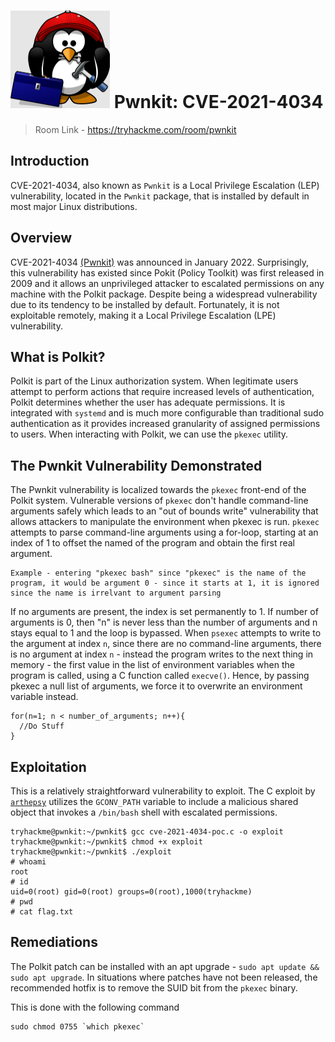 # ![Pwnkit Logo](Images/logo.png)  Pwnkit: CVE-2021-4034

> Room Link - https://tryhackme.com/room/pwnkit

## Introduction 

CVE-2021-4034, also known as `Pwnkit` is a Local Privilege Escalation (LEP) vulnerability, located in the `Pwnkit` package, that is installed by default in most major Linux distributions. 

## Overview
CVE-2021-4034 [(Pwnkit)](https://www.qualys.com/2022/01/25/cve-2021-4034/pwnkit.txt) was announced in January 2022. Surprisingly, this vulnerability has existed since Pokit (Policy Toolkit) was first released in 2009 and it allows an unprivileged attacker to escalated permissions on any machine with the Polkit package. Despite being a widespread vulnerability due to its tendency to be installed by default. Fortunately, it is not exploitable remotely, making it a Local Privilege Escalation (LPE) vulnerability. 

## What is Polkit?
Polkit is part of the Linux authorization system. When legitimate users attempt to perform actions that require increased levels of authentication, Polkit determines whether the user has adequate permissions. It is integrated with `systemd` and is much more configurable than traditional sudo authentication as it provides increased granularity of assigned permissions to users.
When interacting with Polkit, we can use the `pkexec` utility.

## The Pwnkit Vulnerability Demonstrated
The Pwnkit vulnerability is localized towards the `pkexec` front-end of the Polkit system. Vulnerable versions of `pkexec` don't handle command-line arguments safely which leads to an "out of bounds write" vulnerability that allows attackers to manipulate the environment when pkexec is run. `pkexec` attempts to parse command-line arguments using a for-loop, starting at an index of 1 to offset the named of the program and obtain the first real argument.

```
Example - entering "pkexec bash" since "pkexec" is the name of the program, it would be argument 0 - since it starts at 1, it is ignored since the name is irrelvant to argument parsing
```

If no arguments are present, the index is set permanently to 1. If number of arguments is 0, then "n" is never less than the number of arguments and n stays equal to 1 and the loop is bypassed. 
When `psexec` attempts to write to the argument at index `n`, since there are no command-line arguments, there is no argument at index `n` - instead the program writes to the next thing in memory - the first value in the list of environment variables when the program is called, using a C function called `execve()`. 
Hence, by passing pkexec a null list of arguments, we force it to overwrite an environment variable instead.

```
for(n=1; n < number_of_arguments; n++){
  //Do Stuff
}
```

## Exploitation

This is a relatively straightforward vulnerability to exploit. The C exploit by [`arthepsy`](https://github.com/arthepsy/CVE-2021-4034/blob/main/cve-2021-4034-poc.c) utilizes the `GCONV_PATH` variable to include a malicious shared object that invokes a `/bin/bash` shell with escalated permissions. 

```
tryhackme@pwnkit:~/pwnkit$ gcc cve-2021-4034-poc.c -o exploit
tryhackme@pwnkit:~/pwnkit$ chmod +x exploit
tryhackme@pwnkit:~/pwnkit$ ./exploit 
# whoami
root
# id
uid=0(root) gid=0(root) groups=0(root),1000(tryhackme)
# pwd
# cat flag.txt  
```

## Remediations

The Polkit patch can be installed with an apt upgrade - `sudo apt update && sudo apt upgrade`. In situations where patches have not been released, the recommended hotfix is to remove the SUID bit from the `pkexec` binary. 

This is done with the following command
```
sudo chmod 0755 `which pkexec`
```


